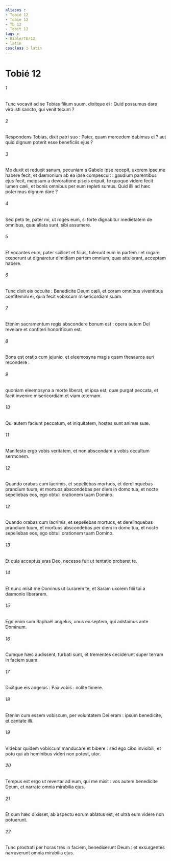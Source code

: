 ```yaml
---
aliases : 
- Tobié 12
- Tobie 12
- Tb 12
- Tobit 12
tags : 
- Bible/Tb/12
- latin
cssclass : latin
---
```


# Tobié 12

###### 1
Tunc vocavit ad se Tobias filium suum, dixitque ei : Quid possumus dare viro isti sancto, qui venit tecum ?
###### 2
Respondens Tobias, dixit patri suo : Pater, quam mercedem dabimus ei ? aut quid dignum poterit esse beneficiis ejus ?
###### 3
Me duxit et reduxit sanum, pecuniam a Gabelo ipse recepit, uxorem ipse me habere fecit, et dæmonium ab ea ipse compescuit : gaudium parentibus ejus fecit, meipsum a devoratione piscis eripuit, te quoque videre fecit lumen cæli, et bonis omnibus per eum repleti sumus. Quid illi ad hæc poterimus dignum dare ?
###### 4
Sed peto te, pater mi, ut roges eum, si forte dignabitur medietatem de omnibus, quæ allata sunt, sibi assumere.
###### 5
Et vocantes eum, pater scilicet et filius, tulerunt eum in partem : et rogare cœperunt ut dignaretur dimidiam partem omnium, quæ attulerant, acceptam habere.
###### 6
Tunc dixit eis occulte : Benedicite Deum cæli, et coram omnibus viventibus confitemini ei, quia fecit vobiscum misericordiam suam.
###### 7
Etenim sacramentum regis abscondere bonum est : opera autem Dei revelare et confiteri honorificum est.
###### 8
Bona est oratio cum jejunio, et eleemosyna magis quam thesauros auri recondere :
###### 9
quoniam eleemosyna a morte liberat, et ipsa est, quæ purgat peccata, et facit invenire misericordiam et viam æternam.
###### 10
Qui autem faciunt peccatum, et iniquitatem, hostes sunt animæ suæ.
###### 11
Manifesto ergo vobis veritatem, et non abscondam a vobis occultum sermonem.
###### 12
Quando orabas cum lacrimis, et sepeliebas mortuos, et derelinquebas prandium tuum, et mortuos abscondebas per diem in domo tua, et nocte sepeliebas eos, ego obtuli orationem tuam Domino.
###### 12
Quando orabas cum lacrimis, et sepeliebas mortuos, et derelinquebas prandium tuum, et mortuos abscondebas per diem in domo tua, et nocte sepeliebas eos, ego obtuli orationem tuam Domino.
###### 13
Et quia acceptus eras Deo, necesse fuit ut tentatio probaret te.
###### 14
Et nunc misit me Dominus ut curarem te, et Saram uxorem filii tui a dæmonio liberarem.
###### 15
Ego enim sum Raphaël angelus, unus ex septem, qui adstamus ante Dominum.
###### 16
Cumque hæc audissent, turbati sunt, et trementes ceciderunt super terram in faciem suam.
###### 17
Dixitque eis angelus : Pax vobis : nolite timere.
###### 18
Etenim cum essem vobiscum, per voluntatem Dei eram : ipsum benedicite, et cantate illi.
###### 19
Videbar quidem vobiscum manducare et bibere : sed ego cibo invisibili, et potu qui ab hominibus videri non potest, utor.
###### 20
Tempus est ergo ut revertar ad eum, qui me misit : vos autem benedicite Deum, et narrate omnia mirabilia ejus.
###### 21
Et cum hæc dixisset, ab aspectu eorum ablatus est, et ultra eum videre non potuerunt.
###### 22
Tunc prostrati per horas tres in faciem, benedixerunt Deum : et exsurgentes narraverunt omnia mirabilia ejus.

